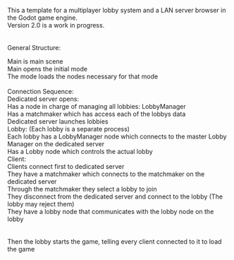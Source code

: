 This a template for a multiplayer lobby system and a LAN server browser in the Godot game engine. <br>
Version 2.0 is a work in progress.<br><br><br>
General Structure:

Main is main scene <br>
Main opens the initial mode<br>
The mode loads the nodes necessary for that mode<br>
<br>
Connection Sequence:<br>
    Dedicated server opens:<br>
        Has a node in charge of managing all lobbies: LobbyManager<br>
        Has a matchmaker which has access each of the lobbys data <br>
        Dedicated server launches lobbies <br>
    Lobby: (Each lobby is a separate process) <br>
        Each lobby has a LobbyManager node which connects to the master Lobby Manager on the dedicated server <br> 
        Has a Lobby node which controls the actual lobby <br>
    Client: <br>
        Clients connect first to dedicated server <br>
        They have a matchmaker which connects to the matchmaker on the dedicated server <br>
        Through the matchmaker they select a lobby to join <br>
        They disconnect from the dedicated server and connect to the lobby (The lobby may reject them) <br>
        They have a lobby node that communicates with the lobby node on the lobby <br>       
<br>
Then the lobby starts the game, telling every client connected to it to load the game 
        